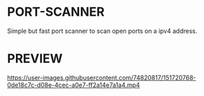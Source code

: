 # PORT-SCANNER
Simple but fast port scanner to scan open ports on a ipv4 address.

# PREVIEW
https://user-images.githubusercontent.com/74820817/151720768-0de18c7c-d08e-4cec-a0e7-ff2a14e7a1a4.mp4
